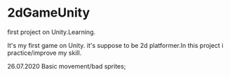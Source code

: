# 2dGameUnity
first project on Unity.Learning.

It's my first game on Unity.
it's suppose to be 2d platformer.In this project i practice/improve my skill.

26.07.2020 Basic movement/bad sprites;
